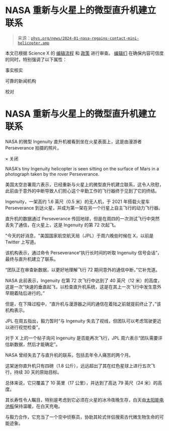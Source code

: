 <!--yml

类别：未分类

日期：2024-05-27 14:59:22

-->

# NASA 重新与火星上的微型直升机建立联系

> 来源：[`phys.org/news/2024-01-nasa-regains-contact-mini-helicopter.amp`](https://phys.org/news/2024-01-nasa-regains-contact-mini-helicopter.amp)

本文已根据 Science X 的 [编辑流程](https://sciencex.com/help/editorial-process/) 和 [政策](https://sciencex.com/help/editorial-standards/) 进行审查。 [编辑们](https://sciencex.com/help/editorial-team/) 在确保内容可信度的同时，特别强调了以下属性：

事实核实

可靠的新闻机构

校对

# NASA 重新与火星上的微型直升机建立联系

<amp-img role="button" tabindex="0" src="https://scx2.b-cdn.net/gfx/news/2024/nasas-tiny-ingenuity-h.jpg" srcset="https://scx1.b-cdn.net/csz/news/800w/2024/nasas-tiny-ingenuity-h.jpg?f=webp 800w" layout="responsive" alt="NASA's tiny Ingenuity helicopter is seen sitting on the surface of Mars in a photograph taken by the rover Perseverance"></amp-img>

NASA 的微型 Ingenuity 直升机被看到坐在火星表面上，这是由漫游者 Perseverance 拍摄的照片。

<amp-lightbox id="lbx1131629" layout="nodisplay" animate-in="fly-in-bottom">× 关闭

<amp-img role="button" tabindex="0" src="https://scx2.b-cdn.net/gfx/news/2024/nasas-tiny-ingenuity-h.jpg" class="contain" layout="fill" alt="NASA's tiny Ingenuity helicopter is seen sitting on the surface of Mars in a photograph taken by the rover Perseverance"></amp-img>

NASA's tiny Ingenuity helicopter is seen sitting on the surface of Mars in a photograph taken by the rover Perseverance.</amp-lightbox>

美国太空总署周六表示，已经重新与火星上的微型直升机建立联系，这令人欣慰，此前由于意外的中断导致人们担心这个辛勤工作的飞行器终于见到了它的终结。

Ingenuity，一架高约 1.6 英尺（0.5 米）的无人机，于 2021 年搭载火星车 Perseverance 到达火星，并成为第一架在另一个行星上自主飞行的动力飞行器。

直升机的数据通过 Perseverance 传回地球，但是在周四的一次测试飞行中突然丢失了通信，在火星上，这是 Ingenuity 的第 72 次起飞。

"今天的好消息，"美国国家航空航天局（JPL）于周六晚些时候在 X，以前是 Twitter 上写道。

该机构表示，通过命令 Perseverance“执行长时间的听取 Ingenuity 信号会话”，最终与直升机建立了联系。

“团队正在审查新数据，以更好地理解飞行 72 期间意外的通信中断，”它补充道。

NASA 此前表示，Ingenuity 在第 72 次飞行中达到了 40 英尺（12 米）的高度，这是一次“快速的垂直起飞，以检查直升机系统，这是在其上一次飞行中发生意外早期着陆后进行的。”

但是，在下降过程中，“直升机与漫游器之间的通信在着陆之前就提前终止了，”该机构表示。

JPL 在周五指出，毅力暂时“与 Ingenuity 失去了视线，但团队可以考虑驾驶更近以进行视觉检查”。

对于 X 上的一个帖子询问 Ingenuity 是否能再次飞行，JPL 周六表示“团队需要评估新数据，然后才能确定”。

NASA 曾经失去了与直升机的联系，包括去年令人痛苦的两个月。

这架迷你直升机只有四磅（1.8 公斤），远远超出了其在红色星球上进行五次飞行，持续 30 天的原始目标。

总体来说，它只覆盖了 10 英里（17 公里），并达到了高达 79 英尺（24 米）的高度。

其长寿性令人瞩目，特别是考虑到它必须在火星的冰冷夜晚生存，白天由[太阳能电池板](https://phys.org/tags/solar+panels/)保持温暖，在白天充电。

与毅力合作，它充当了一个空中侦察员，协助其轮式伴侣搜索古代微生物生命的可能迹象。
